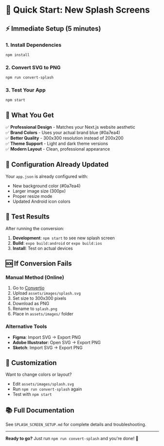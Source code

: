 # 🚀 Quick Start: New Splash Screens

## ⚡ Immediate Setup (5 minutes)

### 1. Install Dependencies
```bash
npm install
```

### 2. Convert SVG to PNG
```bash
npm run convert-splash
```

### 3. Test Your App
```bash
npm start
```

## 🎯 What You Get

✅ **Professional Design** - Matches your Next.js website aesthetic  
✅ **Brand Colors** - Uses your actual brand blue (#0a7ea4)  
✅ **Better Quality** - 300x300 resolution instead of 200x200  
✅ **Theme Support** - Light and dark theme versions  
✅ **Modern Layout** - Clean, professional appearance  

## 🔧 Configuration Already Updated

Your `app.json` is already configured with:
- New background color (#0a7ea4)
- Larger image size (300px)
- Proper resize mode
- Updated Android icon colors

## 📱 Test Results

After running the conversion:
1. **Development**: `npm start` to see new splash screen
2. **Build**: `expo build:android` or `expo build:ios`
3. **Install**: Test on actual devices

## 🆘 If Conversion Fails

### Manual Method (Online)
1. Go to [Convertio](https://convertio.co/svg-png/)
2. Upload `assets/images/splash.svg`
3. Set size to 300x300 pixels
4. Download as PNG
5. Rename to `splash.png`
6. Place in `assets/images/` folder

### Alternative Tools
- **Figma**: Import SVG → Export PNG
- **Adobe Illustrator**: Open SVG → Export PNG
- **Sketch**: Import SVG → Export PNG

## 🎨 Customization

Want to change colors or layout?
- Edit `assets/images/splash.svg`
- Run `npm run convert-splash` again
- Test with `npm start`

## 📚 Full Documentation

See `SPLASH_SCREEN_SETUP.md` for complete details and troubleshooting.

---

**Ready to go?** Just run `npm run convert-splash` and you're done! 🎉
